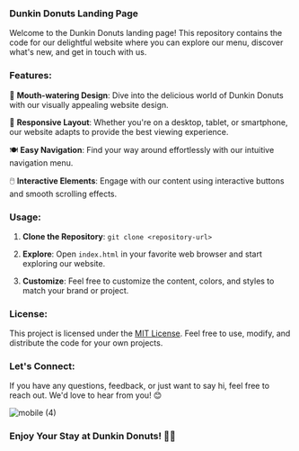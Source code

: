 
### Dunkin Donuts Landing Page

Welcome to the Dunkin Donuts landing page! This repository contains the code for our delightful website where you can explore our menu, discover what's new, and get in touch with us.

### Features:

🍩 **Mouth-watering Design**: Dive into the delicious world of Dunkin Donuts with our visually appealing website design.

📱 **Responsive Layout**: Whether you're on a desktop, tablet, or smartphone, our website adapts to provide the best viewing experience.

🍽️ **Easy Navigation**: Find your way around effortlessly with our intuitive navigation menu.

🖱️ **Interactive Elements**: Engage with our content using interactive buttons and smooth scrolling effects.

### Usage:

1. **Clone the Repository**: `git clone <repository-url>`
   
2. **Explore**: Open `index.html` in your favorite web browser and start exploring our website.

3. **Customize**: Feel free to customize the content, colors, and styles to match your brand or project.


### License:

This project is licensed under the [MIT License](https://opensource.org/licenses/MIT). Feel free to use, modify, and distribute the code for your own projects.

### Let's Connect:

If you have any questions, feedback, or just want to say hi, feel free to reach out. We'd love to hear from you! 😊


![mobile (4)](https://github.com/Pranali9922/Dunkin-Landing-Page/assets/109171261/bc26180b-22c6-45b7-b1c6-5ef10c40535a)



### Enjoy Your Stay at Dunkin Donuts! 🍩🎉
